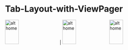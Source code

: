 # Tab-Layout-with-ViewPager

<img src="https://user-images.githubusercontent.com/68494371/211158888-80379235-0950-49bc-9087-066206c62394.png" alt="alt home" style="width:30%;height:80;margin-right: 25px"> | <img src="https://user-images.githubusercontent.com/68494371/211158892-73885452-a375-4954-8ed8-f448eed889db.png" alt="alt home" style="width:30%;height:80">
<img src="https://user-images.githubusercontent.com/68494371/211158893-9233bb4b-db52-4597-9397-2d64a5d2867b.png" alt="alt home" style="width:30%;height:80">

